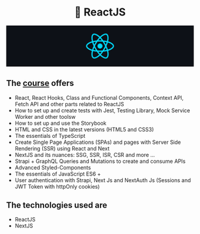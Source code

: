 
<h1 align="center">
🧠 ReactJS</h1>

<p align="center">
   <img src="@readmeImages/react.png">
</p>

## The [course](https://www.udemy.com/course/curso-de-reactjs-nextjs-completo-do-basico-ao-avancado/) offers
 
- React, React Hooks, Class and Functional Components, Context API, Fetch API and other parts related to ReactJS
- How to set up and create tests with Jest, Testing Library, Mock Service Worker and other toolsw
- How to set up and use the Storybook
- HTML and CSS in the latest versions (HTML5 and CSS3)
- The essentials of TypeScript
- Create Single Page Applications (SPAs) and pages with Server Side Rendering (SSR) using React and Next
- NextJS and its nuances: SSG, SSR, ISR, CSR and more ...
- Strapi + GraphQL Queries and Mutations to create and consume APIs
- Advanced Styled-Components
- The essentials of JavaScript ES6 +
- User authentication with Strapi, Next Js and NextAuth Js (Sessions and JWT Token with httpOnly cookies)

## The technologies used are

- ReactJS
- NextJS

